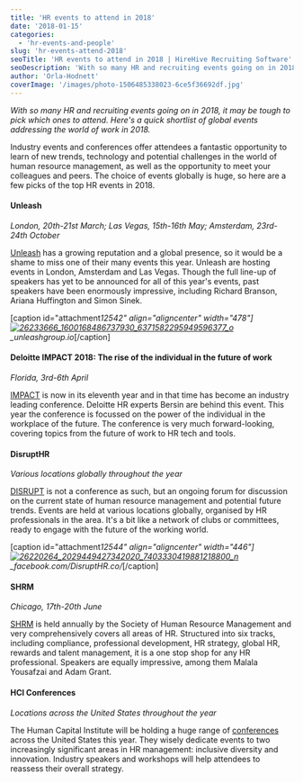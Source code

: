```yaml
---
title: 'HR events to attend in 2018'
date: '2018-01-15'
categories:
  - 'hr-events-and-people'
slug: 'hr-events-attend-2018'
seoTitle: 'HR events to attend in 2018 | HireHive Recruiting Software'
seoDescription: 'With so many HR and recruiting events going on in 2018, it may be tough to pick which ones to attend. Here are a few picks of the top HR events in 2018.'
author: 'Orla-Hodnett'
coverImage: '/images/photo-1506485338023-6ce5f36692df.jpg'
---
```


_With so many HR and recruiting events going on in 2018, it may be tough to pick which ones to attend. Here's a quick shortlist of global events addressing the world of work in 2018._

Industry events and conferences offer attendees a fantastic opportunity to learn of new trends, technology and potential challenges in the world of human resource management, as well as the opportunity to meet your colleagues and peers. The choice of events globally is huge, so here are a few picks of the top HR events in 2018.

#### Unleash

_London, 20th-21st March; Las Vegas, 15th-16th May; Amsterdam, 23rd-24th October_

[Unleash](http://www.unleashgroup.io/news/) has a growing reputation and a global presence, so it would be a shame to miss one of their many events this year. Unleash are hosting events in London, Amsterdam and Las Vegas. Though the full line-up of speakers has yet to be announced for all of this year's events, past speakers have been enormously impressive, including Richard Branson, Ariana Huffington and Simon Sinek.

\[caption id="attachment*12542" align="aligncenter" width="478"\][![26233666_1600168486737930_6371582295949596377_o](/images/26233666_1600168486737930_6371582295949596377_o.png)](http://www.unleashgroup.io/news/) \_unleashgroup.io*\[/caption\]

#### Deloitte IMPACT 2018: The rise of the individual in the future of work

_Florida, 3rd-6th April_

[IMPACT](http://ops.deloitteconference.com/impact2018) is now in its eleventh year and in that time has become an industry leading conference. Deloitte HR experts Bersin are behind this event. This year the conference is focussed on the power of the individual in the workplace of the future. The conference is very much forward-looking, covering topics from the future of work to HR tech and tools.

#### DisruptHR

_Various locations globally throughout the year_

[DISRUPT](https://disrupthr.co/) is not a conference as such, but an ongoing forum for discussion on the current state of human resource management and potential future trends. Events are held at various locations globally, organised by HR professionals in the area. It's a bit like a network of clubs or committees, ready to engage with the future of the working world.

\[caption id="attachment*12544" align="aligncenter" width="446"\][![26220264_2029449427342020_7403330419881218800_n](/images/26220264_2029449427342020_7403330419881218800_n.jpg)](https://disrupthr.co/) \_facebook.com/DisruptHR.co/*\[/caption\]

#### SHRM

_Chicago, 17th-20th June_

[SHRM](https://annual.shrm.org/?gclid=Cj0KCQiAnOzSBRDGARIsAL-mUB3X4LnspQh6ClKyeuxyi-f3kudRcY4kIR5Xo7Glvx8E3stHe5DnG1YaAu3MEALw_wcB) is held annually by the Society of Human Resource Management and very comprehensively covers all areas of HR. Structured into six tracks, including compliance, professional development, HR strategy, global HR, rewards and talent management, it is a one stop shop for any HR professional. Speakers are equally impressive, among them Malala Yousafzai and Adam Grant.

#### HCI Conferences

_Locations across the United States throughout the year_

The Human Capital Institute will be holding a huge range of [conferences](http://www.hci.org/hr-conferences) across the United States this year. They wisely dedicate events to two increasingly significant areas in HR management: inclusive diversity and innovation. Industry speakers and workshops will help attendees to reassess their overall strategy.
